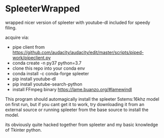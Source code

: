 # SpleeterWrapped
wrapped nicer version of spleeter with youtube-dl included for speedy filing.


acquire via: 

* pipe client from https://github.com/audacity/audacity/edit/master/scripts/piped-work/pipeclient.py
* conda create -n py37 python=3.7
* clone this repo into your conda env
* conda install -c conda-forge spleeter
* pip install youtube-dl
* pip install youtube-search-python
* install FFmpeg binary https://lame.buanzo.org/#lamewindl

This program should automagically install the spleeter 5stems:16khz model on first run, but if you cant get it to work, try downloading it from an external source or running spleeter from the base source to install the model.

its obviously quite hacked together from spleeter and my basic knowledge of Tkinter python.
